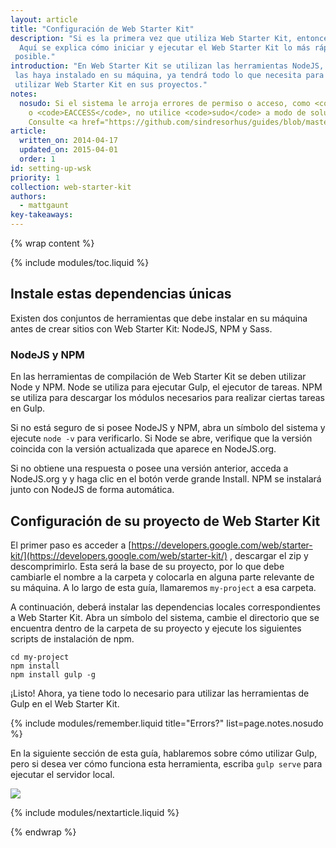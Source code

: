 ```yaml
---
layout: article
title: "Configuración de Web Starter Kit"
description: "Si es la primera vez que utiliza Web Starter Kit, entonces esta guía es ideal para usted.
  Aquí se explica cómo iniciar y ejecutar el Web Starter Kit lo más rápido
 posible."
introduction: "En Web Starter Kit se utilizan las herramientas NodeJS, NPM y Sass. Una vez que
 las haya instalado en su máquina, ya tendrá todo lo que necesita para comenzar a
 utilizar Web Starter Kit en sus proyectos."
notes:
  nosudo: Si el sistema le arroja errores de permiso o acceso, como <code>EPERM</code>
    o <code>EACCESS</code>, no utilice <code>sudo</code> a modo de solución temporal.
    Consulte <a href="https://github.com/sindresorhus/guides/blob/master/npm-global-without-sudo.md">esta página</a> para obtener una solución más eficiente.
article:
  written_on: 2014-04-17
  updated_on: 2015-04-01
  order: 1
id: setting-up-wsk
priority: 1
collection: web-starter-kit
authors:
  - mattgaunt
key-takeaways:
---
```


{% wrap content %}

{% include modules/toc.liquid %}

## Instale estas dependencias únicas

Existen dos conjuntos de herramientas que debe instalar en su máquina antes de crear
sitios con Web Starter Kit: NodeJS, NPM y Sass.

### NodeJS y NPM

En las herramientas de compilación de Web Starter Kit se deben utilizar Node y NPM. Node se utiliza para ejecutar Gulp, el ejecutor
de tareas. NPM se utiliza para descargar los módulos necesarios para realizar ciertas tareas
en Gulp.

Si no está seguro de si posee NodeJS y NPM, abra un símbolo del sistema y
ejecute `node -v` para verificarlo. Si Node se abre, verifique que la versión coincida con la versión actualizada 
que aparece en NodeJS.org.

Si no obtiene una respuesta o posee una versión anterior, acceda a NodeJS.org y
y haga clic en el botón verde grande Install. NPM se instalará junto con NodeJS
de forma automática.

## Configuración de su proyecto de Web Starter Kit

El primer paso es acceder a [https://developers.google.com/web/starter-kit/](https://developers.google.com/web/starter-kit/)
, descargar el zip y descomprimirlo. Esta será la base de su proyecto, por lo que debe cambiarle el nombre a la carpeta y colocarla en alguna parte relevante de su máquina. A lo largo de esta guía, llamaremos `my-project` a esa carpeta.

A continuación, deberá instalar las dependencias locales correspondientes a Web Starter Kit. Abra un
símbolo del sistema, cambie el directorio que se encuentra dentro de la carpeta de su proyecto y ejecute los siguientes scripts de instalación de 
npm.

    cd my-project
    npm install
    npm install gulp -g

¡Listo! Ahora, ya tiene todo lo necesario para utilizar las herramientas de Gulp en el Web Starter
Kit.

{% include modules/remember.liquid title="Errors?" list=page.notes.nosudo %}

En la siguiente sección de esta guía, hablaremos sobre cómo utilizar Gulp, pero si desea
ver cómo funciona esta herramienta, escriba `gulp serve` para ejecutar el servidor local.

<img src="images/wsk-on-pixel-n5.png">

{% include modules/nextarticle.liquid %}

{% endwrap %}
